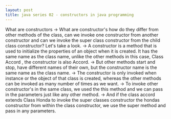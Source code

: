 ```yaml
---
layout: post
title: java series 02 - constructors in java programming 
---
```


What are constructors
-> What are constructor's how do they differ from other methods of the class,
can we invoke one constructor
from another constructor and can we invoke the super class constructor from
the child class constructor?
Let's take a look.
-> A constructor is a method that is used to initialize the properties of an
object when it is created.
It has the same name as the class name, unlike the other methods in this
case, Class Accord , the constructor
is also Accord.
-> But other methods start and stop, have different names of their own, but the
constructor name is the
same name as the class name.
-> The constructor is only invoked when instance or the object of that class is
created, whereas the other
methods can be invoked as many number of times as we want.
-> To invoke other constructor's in the same class, we used the this method and
we can pass in the parameters
just like any other method.
-> And if the class accord extends Class Honda to invoke the super classes
constructor the hondas constructor
from within the class constructor, we use the super method and pass in any
parameters.
